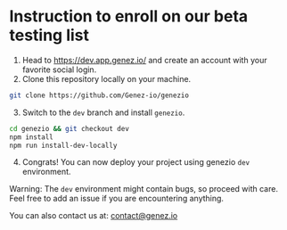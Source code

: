 # Instruction to enroll on our beta testing list

1. Head to https://dev.app.genez.io/ and create an account with your favorite social login.
2. Clone this repository locally on your machine.

```bash
git clone https://github.com/Genez-io/genezio
```

3. Switch to the `dev` branch and install `genezio`.

```bash
cd genezio && git checkout dev
npm install
npm run install-dev-locally
```

4. Congrats! You can now deploy your project using genezio `dev` environment.

Warning: The `dev` environment might contain bugs, so proceed with care. Feel free to add an issue if you are encountering anything.

You can also contact us at: contact@genez.io

